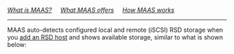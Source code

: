 <em>[What is MAAS?](/t/about-maas/840#heading--what-is-maas)</em>&nbsp;&nbsp;&nbsp;&nbsp;&nbsp;<em>[What MAAS offers](/t/about-maas/840#heading--what-maas-offers)</em>&nbsp;&nbsp;&nbsp;&nbsp;&nbsp;<em>[How MAAS works](/t/about-maas/840#heading--how-maas-works)</em>
<hr>

MAAS auto-detects configured local and remote (iSCSI) RSD storage when you [add an RSD host](/t/add-an-rsd-host/815) and shows available storage, similar to what is shown below:

<!-- vanilla
![rsdresources](../images/46e17163-manage-rsd-storage__2.5__intel-rsd-storage.png)
 vanilla -->

<!-- ui
![rsdresources](../images/46e17163-manage-rsd-storage__2.5__intel-rsd-storage.png)
 ui -->

<!-- cli
### ADD SUITABLE CLI EXAMPLE OR PRINTOUT ###
 cli -->

<!-- LINKS -->